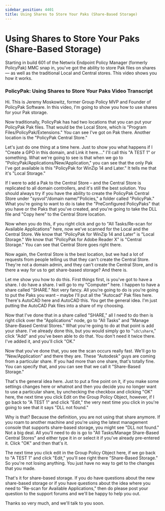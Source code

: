 ```yaml
---
sidebar_position: 4401
title: Using Shares to Store Your Paks (Share-Based Storage)
---
```


# Using Shares to Store Your Paks (Share-Based Storage)

Starting in build 601 of the Netwrix Endpoint Policy Manager (formerly PolicyPak) MMC snap in, you've got the ability to store Pak files on shares — as well as the traditional Local and Central stores. This video shows you how it works.

### PolicyPak: Using Shares to Store Your Paks Video Transcript

Hi. This is Jeremy Moskowitz, former Group Policy MVP and Founder of PolicyPak Software. In this video, I'm going to show you how to use shares for your Pak storage.

Now traditionally, PolicyPak has had two locations that you can put your PolicyPak Pak files. That would be the Local Store, which is "Program Files/PolicyPak/Extensions." You can see I've got on Pak there. Another location is the "PolicyPak Central Store."

Let's just do one thing at a time here. Just to show you what happens if I "Create a GPO in this domain, and Link it here…." I'll call this "A TEST 1" or something. What we're going to see is that when we go to "PolicyPak/Applications/New/Application," you can see that the only Pak I've got available is this "PolicyPak for WinZip 14 and Later." It tells me that it's "Local Storage."

If I were to add a Pak to the Central Store – and the Central Store is replicated to all domain controllers, and it's still the best solution. You should always try if you have the ability to create the PolicyPak Central Store under "sysvol"/domain name/"Policies," a folder called "PolicyPak." What you're going to want to do is take the "PreConfigured PolicyPaks" that you have or the Paks that you've created, and you're going to take the DLL file and "Copy here" to the Central Store location.

Now when you do this, if you right click and go to "All Tasks/Re-scan for Available Applications" here, now we've scanned for the Local and the Central Store. We know that "PolicyPak for WinZip 14 and Later" is "Local Storage." We know that "PolicyPak for Adobe Reader X" is "Central Storage." You can see that Central Store goes right there.

Now again, the Central Store is the best location, but we had a lot of requests from people telling us that they can't create the Central Store. They're not a domain admin, and they can't create the Central Store, and is there a way for us to get share-based storage? And there is.

Let me show you how to do this. First things first, is you've got to have a share. I do have a share. I will go to my "Computer" here. I happen to have a share called "SHARE." Not very fancy. All you're going to do is you're going to put the Paks you want – maybe I'll put all the "Autocad" Pak files here. There's AutoCAD here and AutoCAD this. You get the general idea. I'm just putting the AutoCAD Pak files into a share of my choosing.

Now that I've done that in a share called "SHARE," all I need to do then is right click over the "Applications" node, go to "All Tasks" and "Manage Share-Based Central Stores." What you're going to do at that point is add your share. I've already done this, but you would simply go to "`\dc\share`," click "Add" and you've been able to do that. You don't need it twice there. I've added it, and you'll click "OK."

Now that you've done that, you see the scan occurs really fast. We'll go to "New/Application" and there they are. These "Autodesk" guys are coming from a particular share. If you had more than one share, that's totally fine. You can specify that, and you can see that we call it "Share-Based Storage."

That's the general idea here. Just to put a fine point on it, if you make some settings changes here or whatnot and then you decide you no longer want to use a particular share, by unchecking the checkbox and clicking "OK" here, the next time you click Edit on the Group Policy Object, however, if I go back to "A TEST 1" and click "Edit," the very next time you click in you're going to see that it says "DLL not found."

Why is that? Because the definition, you are not using that share anymore. If you roam to another machine and you're using the latest management console that supports share-based storage, you might see "DLL not found." Not a big deal. All you'll need to do is go to "All Tasks/Manage Share-Based Central Stores" and either type it in or select it if you've already pre-entered it. Click "OK" and then that's it.

The next time you click edit in the Group Policy Object here, if we go back to "A TEST 1" and click "Edit," you'll see right there "Share-Based Storage." So you're not losing anything. You just have no way to get to the changes that you made.

That's it for share-based storage. If you do have questions about the new share-based storage or if you have questions about the idea where you need to "Re-scan for Available Applications," then do please post your question to the support forums and we'll be happy to help you out.

Thanks so very much, and we'll talk to you soon.